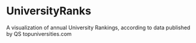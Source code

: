UniversityRanks
===============

A visualization of annual University Rankings, according to data published by QS topuniversities.com

